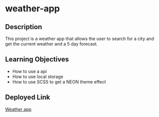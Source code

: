 # weather-app

## Description

This project is a weather app that allows the user to search for a city and get the current weather and a 5 day forecast.

## Learning Objectives

- How to use a api
- How to use local storage
- How to use SCSS to get a NEON theme effect

## Deployed Link

[Weather app](https://alexandrevdw.github.io/weather-app/)